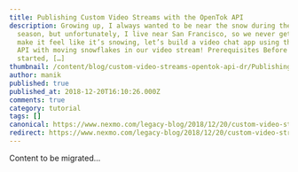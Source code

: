 ```yaml
---
title: Publishing Custom Video Streams with the OpenTok API
description: Growing up, I always wanted to be near the snow during the holiday
  season, but unfortunately, I live near San Francisco, so we never get snow. To
  make it feel like it’s snowing, let’s build a video chat app using the OpenTok
  API with moving snowflakes in our video stream! Prerequisites Before we get
  started, […]
thumbnail: /content/blog/custom-video-streams-opentok-api-dr/Publishing-Custom-Video-Streams-with-the-OpenTok-API.png
author: manik
published: true
published_at: 2018-12-20T16:10:26.000Z
comments: true
category: tutorial
tags: []
canonical: https://www.nexmo.com/legacy-blog/2018/12/20/custom-video-streams-opentok-api-dr
redirect: https://www.nexmo.com/legacy-blog/2018/12/20/custom-video-streams-opentok-api-dr
---
```


Content to be migrated...
